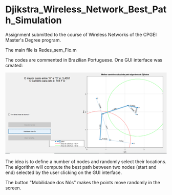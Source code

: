 # Djikstra_Wireless_Network_Best_Path_Simulation
Assignment submitted to the course of Wireless Networks of the CPGEI Master's Degree program.

The main file is Redes_sem_Fio.m

The codes are commented in Brazilian Portuguese. One GUI interface was created:

![alt text](https://raw.githubusercontent.com/gpavelski/Djikstra_Wireless_Network_Best_Path_Simulation/master/Example.png)

The idea is to define a number of nodes and randomly select their locations. The algorithm will compute the best path between two nodes (start and end) selected by the user clicking on the GUI interface.

The button "Mobilidade dos Nós" makes the points move randomly in the screen.
